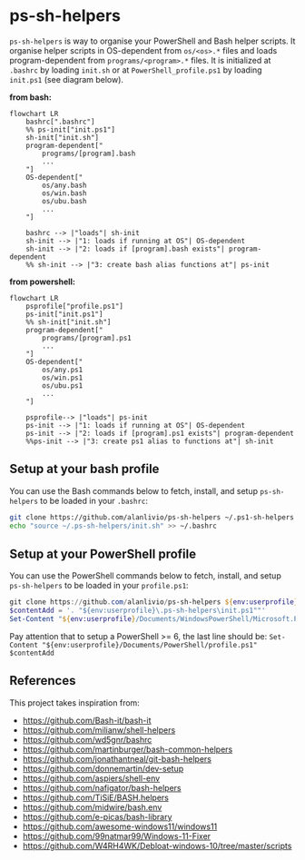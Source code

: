 # ps-sh-helpers

`ps-sh-helpers` is way to organise your PowerShell and Bash helper scripts. It organise helper scripts in OS-dependent from `os/<os>.*` files and loads program-dependent from `programs/<program>.*` files. It is initialized at `.bashrc` by loading `init.sh` or at `PowerShell_profile.ps1` by loading `init.ps1` (see diagram below).

**from bash:**

```mermaid
flowchart LR
    bashrc[".bashrc"]
    %% ps-init["init.ps1"]
    sh-init["init.sh"]
    program-dependent["
        programs/[program].bash
        ...
    "]
    OS-dependent["
        os/any.bash
        os/win.bash
        os/ubu.bash
        ...
    "]
    
    bashrc --> |"loads"| sh-init
    sh-init --> |"1: loads if running at OS"| OS-dependent
    sh-init --> |"2: loads if [program].bash exists"| program-dependent
    %% sh-init --> |"3: create bash alias functions at"| ps-init
```

**from powershell:**

```mermaid
flowchart LR
    psprofile["profile.ps1"]
    ps-init["init.ps1"]
    %% sh-init["init.sh"]
    program-dependent["
        programs/[program].ps1
        ...
    "]
    OS-dependent["
        os/any.ps1
        os/win.ps1
        os/ubu.ps1
        ...
    "]

    psprofile--> |"loads"| ps-init
    ps-init --> |"1: loads if running at OS"| OS-dependent
    ps-init --> |"2: loads if [program].ps1 exists"| program-dependent
    %%ps-init --> |"3: create ps1 alias to functions at"| sh-init
```

## Setup at your bash profile

You can use the Bash commands below to fetch, install, and setup `ps-sh-helpers` to be loaded in your `.bashrc`:

```bash
git clone https://github.com/alanlivio/ps-sh-helpers ~/.ps1-sh-helpers
echo "source ~/.ps-sh-helpers/init.sh" >> ~/.bashrc
```

## Setup at your PowerShell profile

You can use the PowerShell commands below to fetch, install, and setup `ps-sh-helpers`  to be loaded in your `profile.ps1`:

```ps1
git clone https://github.com/alanlivio/ps-sh-helpers ${env:userprofile}\.ps1-sh-helpers
$contentAdd = '. "${env:userprofile}\.ps-sh-helpers\init.ps1""'
Set-Content "${env:userprofile}/Documents/WindowsPowerShell/Microsoft.PowerShell_profile.ps1" $contentAdd 
```

Pay attention that to setup a PowerShell >= 6, the last line should be:
`Set-Content "${env:userprofile}/Documents/PowerShell/profile.ps1" $contentAdd`

## References

This project takes inspiration from:

* <https://github.com/Bash-it/bash-it>
* <https://github.com/milianw/shell-helpers>
* <https://github.com/wd5gnr/bashrc>
* <https://github.com/martinburger/bash-common-helpers>
* <https://github.com/jonathantneal/git-bash-helpers>
* <https://github.com/donnemartin/dev-setup>
* <https://github.com/aspiers/shell-env>
* <https://github.com/nafigator/bash-helpers>
* <https://github.com/TiSiE/BASH.helpers>
* <https://github.com/midwire/bash.env>
* <https://github.com/e-picas/bash-library>
* <https://github.com/awesome-windows11/windows11>
* <https://github.com/99natmar99/Windows-11-Fixer>
* <https://github.com/W4RH4WK/Debloat-windows-10/tree/master/scripts>
